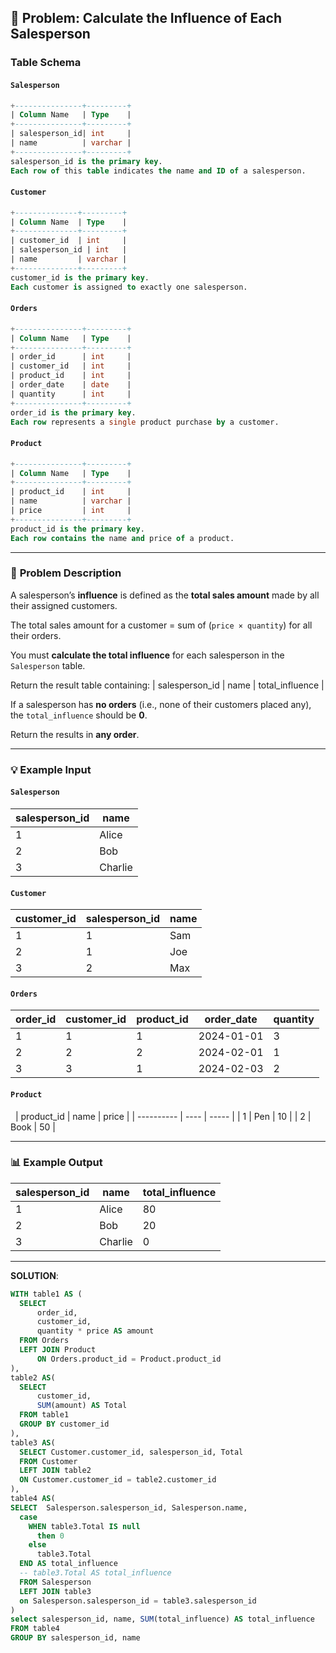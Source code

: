 ## 🧮 Problem: Calculate the Influence of Each Salesperson

### **Table Schema**

#### `Salesperson`

```sql
+---------------+---------+
| Column Name   | Type    |
+---------------+---------+
| salesperson_id| int     |
| name          | varchar |
+---------------+---------+
salesperson_id is the primary key.
Each row of this table indicates the name and ID of a salesperson.
```

#### `Customer`

```sql
+--------------+---------+
| Column Name  | Type    |
+--------------+---------+
| customer_id  | int     |
| salesperson_id | int   |
| name         | varchar |
+--------------+---------+
customer_id is the primary key.
Each customer is assigned to exactly one salesperson.
```

#### `Orders`

```sql
+---------------+---------+
| Column Name   | Type    |
+---------------+---------+
| order_id      | int     |
| customer_id   | int     |
| product_id    | int     |
| order_date    | date    |
| quantity      | int     |
+---------------+---------+
order_id is the primary key.
Each row represents a single product purchase by a customer.
```

#### `Product`

```sql
+---------------+---------+
| Column Name   | Type    |
+---------------+---------+
| product_id    | int     |
| name          | varchar |
| price         | int     |
+---------------+---------+
product_id is the primary key.
Each row contains the name and price of a product.
```

---

### 🧠 **Problem Description**

A salesperson’s **influence** is defined as the **total sales amount** made by all their assigned customers.

The total sales amount for a customer =
sum of (`price × quantity`) for all their orders.

You must **calculate the total influence** for each salesperson in the `Salesperson` table.

Return the result table containing:
| salesperson_id | name | total_influence |

If a salesperson has **no orders** (i.e., none of their customers placed any), the `total_influence` should be **0**.

Return the results in **any order**.

---

### 💡 **Example Input**

#### `Salesperson`

| salesperson_id | name    |
| -------------- | ------- |
| 1              | Alice   |
| 2              | Bob     |
| 3              | Charlie |

#### `Customer`

| customer_id | salesperson_id | name |
| ----------- | -------------- | ---- |
| 1           | 1              | Sam  |
| 2           | 1              | Joe  |
| 3           | 2              | Max  |

#### `Orders`

| order_id | customer_id | product_id | order_date | quantity |
| -------- | ----------- | ---------- | ---------- | -------- |
| 1        | 1           | 1          | 2024-01-01 | 3        |
| 2        | 2           | 2          | 2024-02-01 | 1        |
| 3        | 3           | 1          | 2024-02-03 | 2        |

#### `Product`
 
| product_id | name | price |
| ---------- | ---- | ----- |
| 1          | Pen  | 10    |
| 2          | Book | 50    |

---

### 📊 **Example Output**

| salesperson_id | name    | total_influence |
| -------------- | ------- | --------------- |
| 1              | Alice   | 80              |
| 2              | Bob     | 20              |
| 3              | Charlie | 0               |

---

**SOLUTION**:
```sql
WITH table1 AS (
  SELECT  
      order_id, 
      customer_id, 
      quantity * price AS amount 
  FROM Orders
  LEFT JOIN Product 
      ON Orders.product_id = Product.product_id
),
table2 AS(
  SELECT 
      customer_id, 
      SUM(amount) AS Total
  FROM table1
  GROUP BY customer_id
),
table3 AS(
  SELECT Customer.customer_id, salesperson_id, Total
  FROM Customer
  LEFT JOIN table2
  ON Customer.customer_id = table2.customer_id
),
table4 AS(
SELECT  Salesperson.salesperson_id, Salesperson.name, 
  case
    WHEN table3.Total IS null
      then 0
    else
      table3.Total
  END AS total_influence
  -- table3.Total AS total_influence
  FROM Salesperson
  LEFT JOIN table3
  on Salesperson.salesperson_id = table3.salesperson_id
)
select salesperson_id, name, SUM(total_influence) AS total_influence
FROM table4
GROUP BY salesperson_id, name
```






